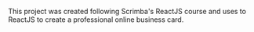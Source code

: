 This project was created following Scrimba's ReactJS course and uses to ReactJS to create a professional online business card.

